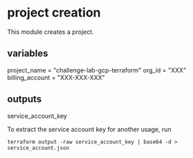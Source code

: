 # project creation

This module creates a project.

## variables

project_name    = "challenge-lab-gcp-terraform"
org_id          = "XXX"
billing_account = "XXX-XXX-XXX"

## outputs

service_account_key

To extract the service account key for another usage, run

```
terraform output -raw service_account_key | base64 -d > service_account.json
```